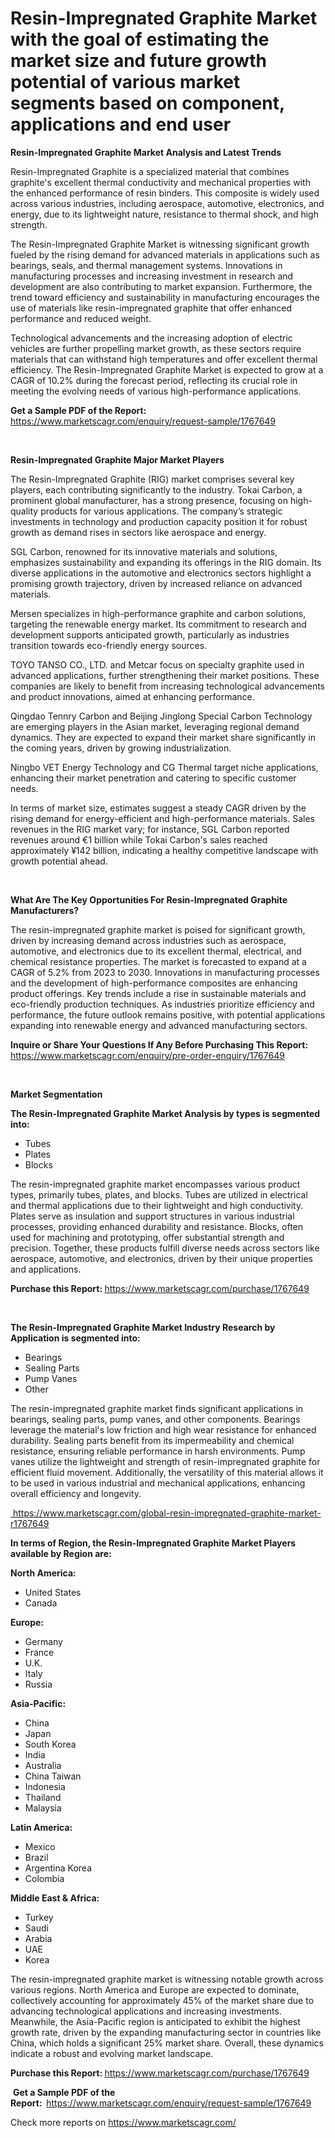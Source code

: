 <p><h1>Resin-Impregnated Graphite Market with the goal of estimating the market size and future growth potential of various market segments based on component, applications and end user</h1></p><p><strong>Resin-Impregnated Graphite Market Analysis and Latest Trends</strong></p>
<p><p>Resin-Impregnated Graphite is a specialized material that combines graphite's excellent thermal conductivity and mechanical properties with the enhanced performance of resin binders. This composite is widely used across various industries, including aerospace, automotive, electronics, and energy, due to its lightweight nature, resistance to thermal shock, and high strength.</p><p>The Resin-Impregnated Graphite Market is witnessing significant growth fueled by the rising demand for advanced materials in applications such as bearings, seals, and thermal management systems. Innovations in manufacturing processes and increasing investment in research and development are also contributing to market expansion. Furthermore, the trend toward efficiency and sustainability in manufacturing encourages the use of materials like resin-impregnated graphite that offer enhanced performance and reduced weight.</p><p>Technological advancements and the increasing adoption of electric vehicles are further propelling market growth, as these sectors require materials that can withstand high temperatures and offer excellent thermal efficiency. The Resin-Impregnated Graphite Market is expected to grow at a CAGR of 10.2% during the forecast period, reflecting its crucial role in meeting the evolving needs of various high-performance applications.</p></p>
<p><strong>Get a Sample PDF of the Report:&nbsp;</strong> <a href="https://www.marketscagr.com/enquiry/request-sample/1767649?utm_campaign=3018&utm_medium=2&utm_source=Github&utm_content=ia&utm_term=03042025&utm_id=resin-impregnated-graphite">https://www.marketscagr.com/enquiry/request-sample/1767649</a></p>
<p>&nbsp;</p>
<p><strong>Resin-Impregnated Graphite Major Market Players</strong></p>
<p><p>The Resin-Impregnated Graphite (RIG) market comprises several key players, each contributing significantly to the industry. Tokai Carbon, a prominent global manufacturer, has a strong presence, focusing on high-quality products for various applications. The company’s strategic investments in technology and production capacity position it for robust growth as demand rises in sectors like aerospace and energy.</p><p>SGL Carbon, renowned for its innovative materials and solutions, emphasizes sustainability and expanding its offerings in the RIG domain. Its diverse applications in the automotive and electronics sectors highlight a promising growth trajectory, driven by increased reliance on advanced materials.</p><p>Mersen specializes in high-performance graphite and carbon solutions, targeting the renewable energy market. Its commitment to research and development supports anticipated growth, particularly as industries transition towards eco-friendly energy sources.</p><p>TOYO TANSO CO., LTD. and Metcar focus on specialty graphite used in advanced applications, further strengthening their market positions. These companies are likely to benefit from increasing technological advancements and product innovations, aimed at enhancing performance.</p><p>Qingdao Tennry Carbon and Beijing Jinglong Special Carbon Technology are emerging players in the Asian market, leveraging regional demand dynamics. They are expected to expand their market share significantly in the coming years, driven by growing industrialization.</p><p>Ningbo VET Energy Technology and CG Thermal target niche applications, enhancing their market penetration and catering to specific customer needs.</p><p>In terms of market size, estimates suggest a steady CAGR driven by the rising demand for energy-efficient and high-performance materials. Sales revenues in the RIG market vary; for instance, SGL Carbon reported revenues around €1 billion while Tokai Carbon's sales reached approximately ¥142 billion, indicating a healthy competitive landscape with growth potential ahead.</p></p>
<p>&nbsp;</p>
<p><strong>What Are The Key Opportunities For Resin-Impregnated Graphite Manufacturers?</strong></p>
<p><p>The resin-impregnated graphite market is poised for significant growth, driven by increasing demand across industries such as aerospace, automotive, and electronics due to its excellent thermal, electrical, and chemical resistance properties. The market is forecasted to expand at a CAGR of 5.2% from 2023 to 2030. Innovations in manufacturing processes and the development of high-performance composites are enhancing product offerings. Key trends include a rise in sustainable materials and eco-friendly production techniques. As industries prioritize efficiency and performance, the future outlook remains positive, with potential applications expanding into renewable energy and advanced manufacturing sectors.</p></p>
<p><strong>Inquire or Share Your Questions If Any Before Purchasing This Report:</strong> <a href="https://www.marketscagr.com/enquiry/pre-order-enquiry/1767649?utm_campaign=3018&utm_medium=2&utm_source=Github&utm_content=ia&utm_term=03042025&utm_id=resin-impregnated-graphite">https://www.marketscagr.com/enquiry/pre-order-enquiry/1767649</a></p>
<p>&nbsp;</p>
<p><strong>Market Segmentation</strong></p>
<p><strong>The Resin-Impregnated Graphite Market Analysis by types is segmented into:</strong></p>
<p><ul><li>Tubes</li><li>Plates</li><li>Blocks</li></ul></p>
<p><p>The resin-impregnated graphite market encompasses various product types, primarily tubes, plates, and blocks. Tubes are utilized in electrical and thermal applications due to their lightweight and high conductivity. Plates serve as insulation and support structures in various industrial processes, providing enhanced durability and resistance. Blocks, often used for machining and prototyping, offer substantial strength and precision. Together, these products fulfill diverse needs across sectors like aerospace, automotive, and electronics, driven by their unique properties and applications.</p></p>
<p><strong>Purchase this Report:&nbsp;</strong><a href="https://www.marketscagr.com/purchase/1767649?utm_campaign=3018&utm_medium=2&utm_source=Github&utm_content=ia&utm_term=03042025&utm_id=resin-impregnated-graphite">https://www.marketscagr.com/purchase/1767649</a></p>
<p>&nbsp;</p>
<p><strong>The Resin-Impregnated Graphite Market Industry Research by Application is segmented into:</strong></p>
<p><ul><li>Bearings</li><li>Sealing Parts</li><li>Pump Vanes</li><li>Other</li></ul></p>
<p><p>The resin-impregnated graphite market finds significant applications in bearings, sealing parts, pump vanes, and other components. Bearings leverage the material's low friction and high wear resistance for enhanced durability. Sealing parts benefit from its impermeability and chemical resistance, ensuring reliable performance in harsh environments. Pump vanes utilize the lightweight and strength of resin-impregnated graphite for efficient fluid movement. Additionally, the versatility of this material allows it to be used in various industrial and mechanical applications, enhancing overall efficiency and longevity.</p></p>
<p><a href="https://www.marketscagr.com/global-resin-impregnated-graphite-market-r1767649?utm_campaign=3018&utm_medium=2&utm_source=Github&utm_content=ia&utm_term=03042025&utm_id=resin-impregnated-graphite">&nbsp;https://www.marketscagr.com/global-resin-impregnated-graphite-market-r1767649</a></p>
<p><strong>In terms of Region, the Resin-Impregnated Graphite Market Players available by Region are:</strong></p>
<p>
    <p> <strong> North America: </strong>
        <ul>
            <li>United States</li>
            <li>Canada</li>
        </ul>
        </p> 
    <p> <strong> Europe: </strong>
        <ul>
            <li>Germany</li>
            <li>France</li>
            <li>U.K.</li>
            <li>Italy</li>
            <li>Russia</li>
        </ul>
        </p> 
    <p> <strong> Asia-Pacific: </strong>
        <ul>
            <li>China</li>
            <li>Japan</li>
            <li>South Korea</li>
            <li>India</li>
            <li>Australia</li>
            <li>China Taiwan</li>
            <li>Indonesia</li>
            <li>Thailand</li>
            <li>Malaysia</li>
        </ul>
        </p> 
    <p> <strong> Latin America: </strong>
        <ul>
            <li>Mexico</li>
            <li>Brazil</li>
            <li>Argentina Korea</li>
            <li>Colombia</li>
        </ul>
        </p> 
    <p> <strong> Middle East & Africa: </strong>
        <ul>
            <li>Turkey</li>
            <li>Saudi</li>
            <li>Arabia</li>
            <li>UAE</li>
            <li>Korea</li>
        </ul>
    </p>
    </p>
<p><p>The resin-impregnated graphite market is witnessing notable growth across various regions. North America and Europe are expected to dominate, collectively accounting for approximately 45% of the market share due to advancing technological applications and increasing investments. Meanwhile, the Asia-Pacific region is anticipated to exhibit the highest growth rate, driven by the expanding manufacturing sector in countries like China, which holds a significant 25% market share. Overall, these dynamics indicate a robust and evolving market landscape.</p></p>
<p><strong>Purchase this Report: </strong><a href="https://www.marketscagr.com/purchase/1767649?utm_campaign=3018&utm_medium=2&utm_source=Github&utm_content=ia&utm_term=03042025&utm_id=resin-impregnated-graphite">https://www.marketscagr.com/purchase/1767649</a></p>
<p>&nbsp;<strong>Get a Sample PDF of the Report:&nbsp;&nbsp;</strong><a href="https://www.marketscagr.com/enquiry/request-sample/1767649?utm_campaign=3018&utm_medium=2&utm_source=Github&utm_content=ia&utm_term=03042025&utm_id=resin-impregnated-graphite">https://www.marketscagr.com/enquiry/request-sample/1767649</a></p>
<p><strong></strong></p>
<p>Check more reports on <a href="https://www.marketscagr.com/?utm_campaign=3018&utm_medium=2&utm_source=Github&utm_content=ia&utm_term=03042025&utm_id=resin-impregnated-graphite">https://www.marketscagr.com/</a></p>